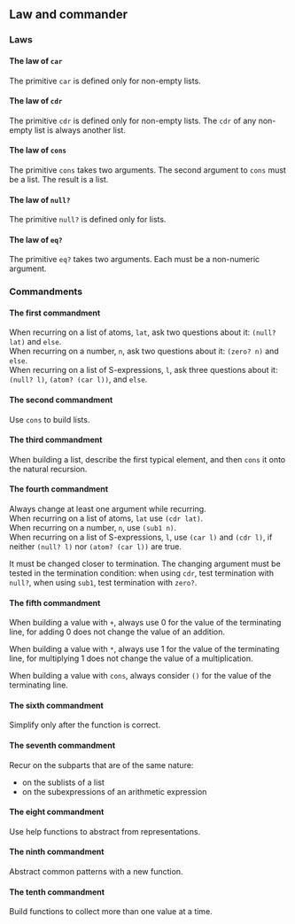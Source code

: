 ## Law and commander

### Laws

#### The law of `car`

The primitive `car` is defined only for non-empty lists.

#### The law of `cdr`

The primitive `cdr` is defined only for non-empty lists. The `cdr` of any
non-empty list is always another list.

#### The law of `cons`

The primitive `cons` takes two arguments. The second argument to `cons` must 
be a list. The result is a list.

#### The law of `null?`

The primitive `null?` is defined only for lists.

#### The law of `eq?`

The primitive `eq?` takes two arguments. Each must be a non-numeric argument.


### Commandments

#### The first commandment

When recurring on a list of atoms, `lat`, ask two questions about it: 
`(null? lat)` and `else`.<br />
When recurring on a number, `n`, ask two questions about it: `(zero? n)` and
`else`.<br />
When recurring on a list of S-expressions, `l`, ask three questions about it:
`(null? l)`, `(atom? (car l))`, and `else`.

#### The second commandment

Use `cons` to build lists.

#### The third commandment

When building a list, describe the first typical element, and then `cons` it
onto the natural recursion.

#### The fourth commandment

Always change at least one argument while recurring.<br />
When recurring on a list of atoms, `lat` use `(cdr lat)`.<br />
When recurring on a number, `n`, use `(sub1 n)`.<br />
When recurring on a list of S-expressions, `l`, use `(car l)` and `(cdr l)`, if
neither `(null? l)` nor `(atom? (car l))` are true.

It must be changed closer to termination. The changing argument must be tested
in the termination condition: when using `cdr`, test termination with `null?`,
when using `sub1`, test termination with `zero?`.

#### The fifth commandment

When building a value with `+`, always use 0 for the value of the terminating 
line, for adding 0 does not change the value of an addition.

When building a value with `*`, always use 1 for the value of the terminating 
line, for multiplying 1 does not change the value of a multiplication.

When building a value with `cons`, always consider `()` for the value of the 
terminating line.

#### The sixth commandment

Simplify only after the function is correct.

#### The seventh commandment

Recur on the subparts that are of the same nature:
 
 * on the sublists of a list
 * on the subexpressions of an arithmetic expression

#### The eight commandment

Use help functions to abstract from representations.

#### The ninth commandment

Abstract common patterns with a new function.

#### The tenth commandment

Build functions to collect more than one value at a time.
